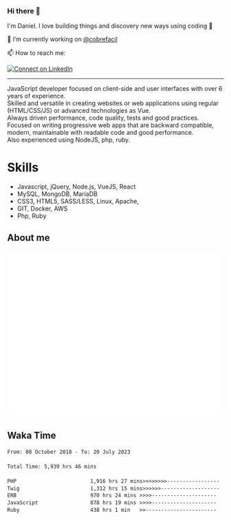 ### Hi there 👋

I'm Daniel. I love building things and discovery new ways using coding :raised_hands: 

🔭 I’m currently working on [@cobrefacil](https://www.cobrefacil.com.br/)

📫 How to reach me:

[![Connect on LinkedIn](https://img.shields.io/badge/--linkedin?label=LinkedIn&logo=LinkedIn&style=social)](https://www.linkedin.com/in/daniel-cerverizzo/)

---

JavaScript developer focused on client-side and user interfaces with over 6 years of experience.  
Skilled and versatile in creating websites or web applications using regular (HTML/CSS/JS) or advanced technologies as Vue.  
Always driven performance, code quality, tests and good practices.  
 Focused on writing progressive web apps that are backward compatible, modern, maintainable with readable code and good performance.  
Also experienced using NodeJS, php, ruby. 


# Skills

 - Javascript, jQuery, Node.js, VueJS, React
 - MySQL, MongoDB, MariaDB    
 - CSS3, HTML5, SASS/LESS,  Linux, Apache,
 - GIT, Docker, AWS
 - Php, Ruby

## About me

![Metrics](/github-metrics.svg)

## Waka Time

<!--START_SECTION:waka-->

```txt
From: 08 October 2018 - To: 20 July 2023

Total Time: 5,939 hrs 46 mins

PHP                        1,916 hrs 27 mins>>>>>>>>-----------------   32.26 %
Twig                       1,312 hrs 15 mins>>>>>>-------------------   22.09 %
ERB                        970 hrs 24 mins >>>>---------------------   16.34 %
JavaScript                 878 hrs 19 mins >>>>---------------------   14.79 %
Ruby                       438 hrs 1 min   >>-----------------------   07.37 %
```

<!--END_SECTION:waka-->

